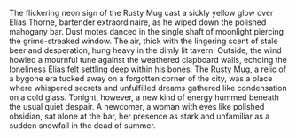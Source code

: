 The flickering neon sign of the Rusty Mug cast a sickly yellow glow over Elias Thorne, bartender extraordinaire, as he wiped down the polished mahogany bar.  Dust motes danced in the single shaft of moonlight piercing the grime-streaked window.  The air, thick with the lingering scent of stale beer and desperation, hung heavy in the dimly lit tavern.  Outside, the wind howled a mournful tune against the weathered clapboard walls, echoing the loneliness Elias felt settling deep within his bones.  The Rusty Mug, a relic of a bygone era tucked away on a forgotten corner of the city, was a place where whispered secrets and unfulfilled dreams gathered like condensation on a cold glass.  Tonight, however, a new kind of energy hummed beneath the usual quiet despair.  A newcomer, a woman with eyes like polished obsidian, sat alone at the bar, her presence as stark and unfamiliar as a sudden snowfall in the dead of summer.
